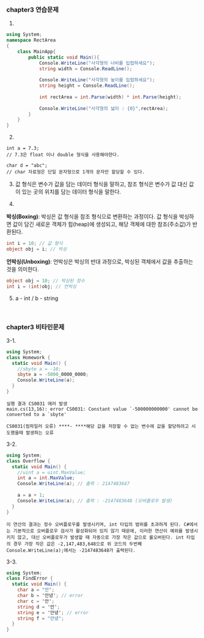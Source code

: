### chapter3 연습문제

1.

```csharp
using System;
namespace RectArea
{
    class MainApp{
        public static void Main(){
            Console.WriteLine("사각형의 너비를 입렵하세요");
            string width = Console.ReadLine();
            
            Console.WriteLine("사각형의 높이를 입렵하세요");
            string height = Console.ReadLine();
            
            int rectArea = int.Parse(width) * int.Parse(height);
            
            Console.WriteLine("사각형의 넓이 : {0}",rectArea);
        }   
    }
}
```

2.

```
int a = 7.3; 
// 7.3은 float 이나 double 형식을 사용해야한다.

char d = "abc"; 
// char 자료형은 단일 문자형으로 1개의 문자만 할당할 수 있다.
```

3. 값 형식은 변수가 값을 담는 데이터 형식을 말하고, 참조 형식은 변수가 값 대신 값이 있는 곳의 위치를 담는 데이터 형식을 말한다.

4.

**박싱(Boxing)**: 박싱은 값 형식을 참조 형식으로 변환하는 과정이다. 값 형식을 박싱하면 값이 담긴 새로운 객체가 힙(heap)에 생성되고, 해당 객체에 대한 참조(주소값)가 반환된다.

```csharp
int i = 10; // 값 형식
object obj = i; // 박싱
```

**언박싱(Unboxing)**: 언박싱은 박싱의 반대 과정으로, 박싱된 객체에서 값을 추출하는 것을 의미한다.

```csharp
object obj = 10; // 박싱된 정수
int i = (int)obj; // 언박싱
```

5.    a - int   /  b - string


</br>

### chapter3 비타민문제

3-1.

```csharp
using System;
class Homework {
  static void Main() {
    //sbyte a = -10;
    sbyte a = -5000_0000_0000;
    Console.WriteLine(a);
  }
}
```

```
실행 결과 CS0031 에러 발생
main.cs(13,16): error CS0031: Constant value `-500000000000' cannot be converted to a `sbyte'

CS0031(컴파일러 오류) ****- ****해당 값을 저장할 수 없는 변수에 값을 할당하려고 시도했을때 발생하는 오류
```

3-2.

```csharp
using System;
class Overflow {
  static void Main() {
    //uint a = uint.MaxValue;
    int a = int.MaxValue;
    Console.WriteLine(a); // 출력 : 2147483647
    
    a = a + 1;
    Console.WriteLine(a); // 출력 : -2147483648 (오버플로우 발생)
  }
}
```

```
이 연산의 결과는 정수 오버플로우를 발생시키며, int 타입의 범위를 초과하게 된다. C#에서는 기본적으로 오버플로우 검사가 활성화되어 있지 않기 때문에, 이러한 연산이 예외를 발생시키지 않고, 대신 오버플로우가 발생할 때 자동으로 가장 작은 값으로 롤오버된다. int 타입의 경우 가장 작은 값은 -2,147,483,648으로 위 코드의 두번째 Console.WriteLine(a);에서는 -2147483648가 출력된다.
```

3-3.

```csharp
using System;
class FindError {
  static void Main() {
    char a = "안";
    char b = '안녕'; // error
    char c = '안';
    string d = '안';
    string e = '안녕'; // error
    string f = "안녕";
  }
}
```
